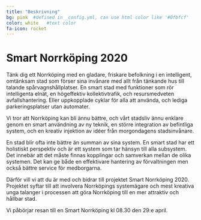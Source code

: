 ```yaml
---
title: "Beskrivning"
bg: pink  #defined in _config.yml, can use html color like '#0fbfcf'
color: white   #text color
fa-icon: rocket
---
```


# Smart Norrköping 2020

Tänk dig ett Norrköping med en gladare, friskare befolkning i en intelligent, omtänksam stad som förser sina invånare med allt från tänkande hus till talande spårvagnshållplatser. En smart stad med funktioner som rör intelligenta elnät, en högeffektiv kollektivtrafik, och resursmedveten avfallshantering. Eller uppkopplade cyklar för alla att använda, och lediga parkeringsplatser utan automater.


Vi tror att Norrköping kan bli ännu bättre, och vårt stadsliv ännu enklare genom en smart användning av ny teknik, en större integration av befintliga system, och en kreativ injektion av idéer från morgondagens stadsinvånare.

En stad blir ofta inte bättre än summan av sina system. En smart stad har ett holistiskt perspektiv och är ett system som tar hänsyn till alla subsystem. Det innebär att det måste finnas kopplingar och samverkan mellan de olika systemen. Det kan ge både en effektivare hantering av förvaltningen men också bättre service för medborgarna.

Därför vill vi att du är med och bidrar till projektet Smart Norrköping 2020. Projektet syftar till att involvera Norrköpings systemägare och mest kreativa unga talanger i processen att göra Norrköping till en mer attraktiv och hållbar stad. 

Vi påbörjar resan till en Smart Norrköping kl 08.30 den 29:e april. 
